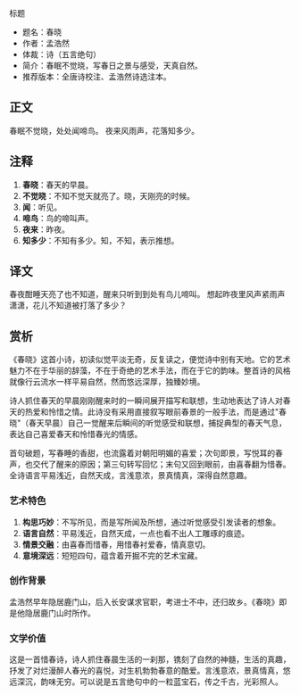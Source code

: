 <!--
 * @Author: ylmzfun ylmzfun@163.com
 * @Date: 2025-10-01 18:06:45
 * @LastEditors: ylmzfun ylmzfun@163.com
 * @LastEditTime: 2025-10-03 20:38:03
 * @FilePath: /poetry/诗词/唐诗/春晓.md
 * @Description: 这是默认设置,请设置`customMade`, 打开koroFileHeader查看配置 进行设置: https://github.com/OBKoro1/koro1FileHeader/wiki/%E9%85%8D%E7%BD%AE
-->
标题
- 题名：春晓
- 作者：孟浩然
- 体裁：诗（五言绝句）
- 简介：春眠不觉晓，写春日之景与感受，天真自然。
- 推荐版本：全唐诗校注、孟浩然诗选注本。

## 正文

春眠不觉晓，处处闻啼鸟。
夜来风雨声，花落知多少。

## 注释

1. **春晓**：春天的早晨。
2. **不觉晓**：不知不觉天就亮了。晓，天刚亮的时候。
3. **闻**：听见。
4. **啼鸟**：鸟的啼叫声。
5. **夜来**：昨夜。
6. **知多少**：不知有多少。知，不知，表示推想。

## 译文

春夜酣睡天亮了也不知道，醒来只听到到处有鸟儿啼叫。
想起昨夜里风声紧雨声潇潇，花儿不知道被打落了多少？

## 赏析

《春晓》这首小诗，初读似觉平淡无奇，反复读之，便觉诗中别有天地。它的艺术魅力不在于华丽的辞藻，不在于奇绝的艺术手法，而在于它的韵味。整首诗的风格就像行云流水一样平易自然，然而悠远深厚，独臻妙境。

诗人抓住春天的早晨刚刚醒来时的一瞬间展开描写和联想，生动地表达了诗人对春天的热爱和怜惜之情。此诗没有采用直接叙写眼前春景的一般手法，而是通过"春晓"（春天早晨）自己一觉醒来后瞬间的听觉感受和联想，捕捉典型的春天气息，表达自己喜爱春天和怜惜春光的情感。

首句破题，写春睡的香甜，也流露着对朝阳明媚的喜爱；次句即景，写悦耳的春声，也交代了醒来的原因；第三句转写回忆；末句又回到眼前，由喜春翻为惜春。全诗语言平易浅近，自然天成，言浅意浓，景真情真，深得自然意趣。

### 艺术特色

1. **构思巧妙**：不写所见，而是写所闻及所想，通过听觉感受引发读者的想象。
2. **语言自然**：平易浅近，自然天成，一点也看不出人工雕琢的痕迹。
3. **情景交融**：由喜春而惜春，用惜春衬爱春，情真意切。
4. **意境深远**：短短四句，蕴含着开掘不完的艺术宝藏。

### 创作背景

孟浩然早年隐居鹿门山，后入长安谋求官职，考进士不中，还归故乡。《春晓》即是他隐居鹿门山时所作。

### 文学价值

这是一首惜春诗，诗人抓住春晨生活的一刹那，镌刻了自然的神髓，生活的真趣，抒发了对烂漫醉人春光的喜悦，对生机勃勃春意的酷爱。言浅意浓，景真情真，悠远深沉，韵味无穷。可以说是五言绝句中的一粒蓝宝石，传之千古，光彩照人。